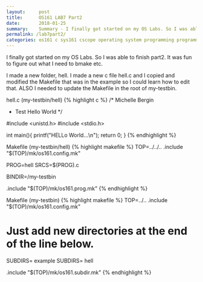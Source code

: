 ```yaml
---
layout:     post
title:      OS161 LAB7 Part2
date:       2018-01-25
summary:    Summary - I finally got started on my OS Labs. So I was able to finish part2. It was fun to figure out what I need to bmake etc. I made a new folder, hell. I made a new c file hell.c and I copied and modified the Makefile that was in the example so I could learn how to edit that. ALSO I needed to update the Makefile in the root of my-testbin.
permalink: /lab7part2/
categories: os161 c sys161 cscope operating system programming programmer female computer science ghci haskell
---
```


I finally got started on my OS Labs. So I was able to finish part2. It was fun to figure out what I need to bmake etc. 

I made a new folder, hell. I made a new c file hell.c and I copied and modified the Makefile that was in the example so I could learn how to edit that. ALSO I needed to update the Makefile in the root of my-testbin.

hell.c (my-testbin/hell)
{% highlight c %}
/* Michelle Bergin
 * Test Hello World
 */

#include <unistd.h>
#include <stdio.h>

int main(){
   printf("HELLo World...\n");
   return 0;
}
{% endhighlight %} 

Makefile (my-testbin/hell)
{% highlight makefile %}
TOP=../../..
.include "$(TOP)/mk/os161.config.mk"

PROG=hell
SRCS=$(PROG).c

BINDIR=/my-testbin

.include "$(TOP)/mk/os161.prog.mk"
{% endhighlight %}

Makefile (my-testbin)
{% highlight makefile %}
TOP=../..
.include "$(TOP)/mk/os161.config.mk"

# Just add new directories at the end of the line below.
SUBDIRS= example
SUBDIRS= hell

.include "$(TOP)/mk/os161.subdir.mk"
{% endhighlight %}
